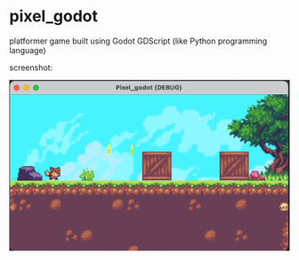 # pixel_godot
platformer game built using Godot GDScript (like Python programming language)

screenshot:

![Screenshot](screenshot.png)

